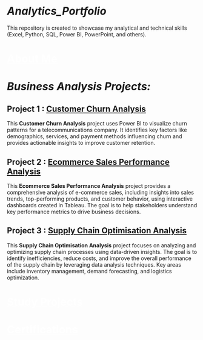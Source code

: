 # <i> Analytics_Portfolio </i>
This repository is created to showcase my analytical and technical skills (Excel, Python, SQL, Power BI, PowerPoint, and others).

# <a href="https://github.com/DataByMonalisa/About_Me" target="_blank" style="color: white; text-decoration: underline;">About Me</a>

# <i> Business Analysis Projects: </i>

## Project 1 : <a href="https://github.com/DataByMonalisa/Business_Analytics_Portfolio/tree/main/Customer_Churn_Analysis" target="_blank" rel="noopener noreferrer">Customer Churn Analysis</a>
This <b>Customer Churn Analysis</b> project uses Power BI to visualize churn patterns for a telecommunications company. It identifies key factors like demographics, services, and payment methods influencing churn and provides actionable insights to improve customer retention.

## Project 2 : <a href="https://github.com/DataByMonalisa/Business_Analytics_Portfolio/tree/main/Ecommerce_Sales_Performance_Analysis" target="_blank">Ecommerce Sales Performance Analysis</a>
This <b>Ecommerce Sales Performance Analysis</b> project provides a comprehensive analysis of e-commerce sales, including insights into sales trends, top-performing products, and customer behavior, using interactive dashboards created in Tableau. The goal is to help stakeholders understand key performance metrics to drive business decisions.

## Project 3 : <a href="https://github.com/DataByMonalisa/Analytics_Portfolio/tree/main/Supply_Chain_Optimisation_Analysis">Supply Chain Optimisation Analysis</a>
This <b>Supply Chain Optimisation Analysis</b> project focuses on analyzing and optimizing supply chain processes using data-driven insights. The goal is to identify inefficiencies, reduce costs, and improve the overall performance of the supply chain by leveraging data analysis techniques. Key areas include inventory management, demand forecasting, and logistics optimization.


# <a href="https://github.com/DataByMonalisa/Study_Projects" target="_blank" style="color: white; text-decoration: underline;">Study Projects</a>

# <a href="https://github.com/DataByMonalisa/Certifications" target="_blank" style="color: white; text-decoration: underline;">Certifications</a>
